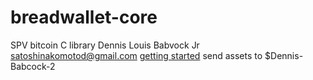 # breadwallet-core
SPV bitcoin C library
Dennis Louis Babvock Jr satoshinakomotod@gmail.com 
[getting started](https://github.com/breadwallet/breadwallet-core/wiki)
send assets to $Dennis-Babcock-2
